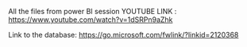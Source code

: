 All the files from power BI session
YOUTUBE LINK :
https://www.youtube.com/watch?v=1dSRPn9aZhk

Link to the database: https://go.microsoft.com/fwlink/?linkid=2120368 
